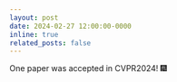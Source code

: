 ```yaml
---
layout: post
date: 2024-02-27 12:00:00-0000
inline: true
related_posts: false
---
```


One paper was accepted in CVPR2024!  :fireworks:
